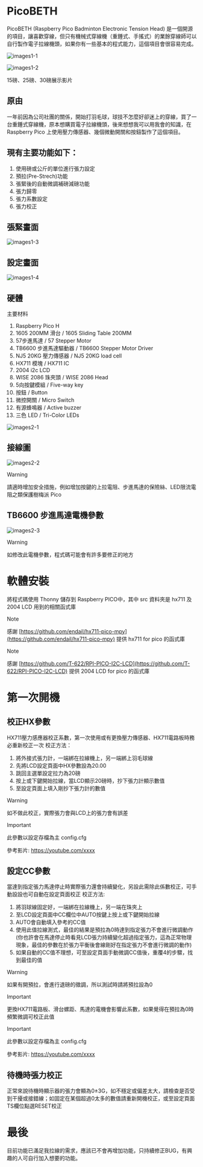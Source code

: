 # PicoBETH
PicoBETH (Raspberry Pico Badminton Electronic Tension Head) 是一個開源的項目，讓喜歡穿線，但只有機械式穿線機（重錘式、手搖式）的業餘穿線師可以自行製作電子拉線機頭，如果你有一些基本的程式能力，這個項目會很容易完成。

![images1-1](docs/images1-1.jpg)

![images1-2](docs/images1-2.jpg)

15磅、25磅、30磅展示影片
<youtube>

## 原由
一年前因為公司社團的關係，開始打羽毛球，球技不怎麼好卻迷上的穿線，買了一台重錘式穿線機，原本想購買電子拉線機頭，後來想想我可以用我會的知識，在 Raspberry Pico 上使用壓力傳感器、幾個微動開關和按鈕製作了這個項目。

## 現有主要功能如下：

1. 使用磅或公斤的單位進行張力設定
2. 預拉(Pre-Strech)功能
3. 張緊後的自動微調補磅減磅功能
4. 張力歸零
5. 張力系數設定
6. 張力校正

## 張緊畫面
![images1-3](docs/images1-3.png)

## 設定畫面
![images1-4](docs/images1-4.png)
 
## 硬體

主要材料
1. Raspberry Pico H
2. 1605 200MM 滑台 / 1605 Sliding Table 200MM 
3. 57步進馬達 / 57 Stepper Motor 
4. TB6600 步進馬達驅動器 / TB6600 Stepper Motor Driver
5. NJ5 20KG 壓力傳感器 / NJ5 20KG load cell
6. HX711 模塊 / HX711 IC
7. 2004 i2c LCD 
8. WISE 2086 珠夾頭 / WISE 2086 Head
9. 5向按鍵模組 / Five-way key
10. 按鈕 / Button
11. 微控開關 / Micro Switch
12. 有源蜂鳴器 / Active buzzer
13. 三色 LED / Tri-Color LEDs

![images2-1](docs/images2-1.jpg)

## 接線圖
![images2-2](docs/images2-2.png)
> [!WARNING]
> 請適時增加安全措施，例如增加按鍵的上拉電阻、步進馬達的保險絲、LED限流電阻之類保護樹梅派 Pico

## TB6600 步進馬達電機參數
![images2-3](docs/images2-3.png)

> [!WARNING]
> 如修改此電機參數，程式碼可能會有許多要修正的地方

# 軟體安裝
將程式碼使用 Thonny 儲存到 Raspberry PICO中，其中 src 資料夾是 hx711 及 2004 LCD 用到的相關函式庫
> [!NOTE]
> 感謝 [https://github.com/endail/hx711-pico-mpy](https://github.com/endail/hx711-pico-mpy) 提供 hx711 for pico 的函式庫

> [!NOTE]
> 感謝 [https://github.com/T-622/RPI-PICO-I2C-LCD](https://github.com/T-622/RPI-PICO-I2C-LCD) 提供 2004 LCD for pico 的函式庫

# 第一次開機

## 校正HX參數

HX711壓力感應器校正系數，第一次使用或有更換壓力傳感器、HX711電路板時務必重新校正一次
校正方法：
1.	將外接式張力計，一端綁在拉線機上，另一端綁上羽毛球線
2. 先將LCD設定頁面中HX參數設為20.00
3. 跳回主選單設定拉力為20磅
4. 按上或下鍵開始拉線，當LCD顯示20磅時，抄下張力計顯示數值
5. 至設定頁面上填入剛抄下張力計的數值

> [!WARNING]
> 如不做此校正，實際張力會與LCD上的張力會有誤差

> [!IMPORTANT]
> 此參數以設定存檔為主 config.cfg

參考影片: https://youtube.com/xxxx


## 設定CC參數
當達到指定張力馬達停止時實際張力還會持續變化，另設此需除此係數校正，可手動設設也可自動在設定頁面校正
校正方法:
1. 將羽球線固定好，一端綁在拉線機上，另一端在珠夾上
2. 至LCD設定頁面中CC欄位中AUTO按鍵上按上或下鍵開始拉線
3. AUTO會自動填入參考的CC值
4. 使用此值拉線測式，最佳的結果是預拉為0時達到指定張力不會進行微調動作 (你也許會在馬達停止時看見LCD張力持續變化超過指定張力，這為正常物理現象，最佳的參數在於張力平衡後會線剛好在指定張力不會進行微調的動作)
5. 如果自動的CC值不理想，可至設定頁面手動微調CC值後，重覆4的步驟，找到最佳的值

> [!WARNING]
> 如果有開預拉，會進行退磅的徵調，所以測試時請將預拉設為0

> [!IMPORTANT]
> 更換HX711電路板、滑台螺距、馬達的電機會影響此系數，如果覺得在預拉為0時頻繁微調可校正此值

> [!IMPORTANT]
> 此參數以設定存檔為主 config.cfg

參考影片: https://youtube.com/xxxx

## 待機時張力校正
正常來說待機時顯示器的張力會顯為0±3G，如不穩定或偏差太大，請檢查是否受到干擾或接錯線；如固定在某個超過0太多的數值請重新開機校正，或至設定頁面TS欄位點選RESET校正

# 最後
目前功能已滿足我拉線的需求，應該已不會再增加功能，只持續修正BUG，有興趣的人可自行加入想要的功能。
